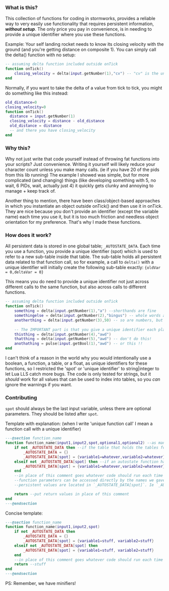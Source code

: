 ### What is this?
This collection of functions for coding in stormworks, provides a reliable way to very easily use functionality that requires persistent information, ***without setup***. The only price you pay in convenience, is in needing to provide a unique identifier where you use these functions.

Example: Your self landing rocket needs to know its closing velocity with the ground (and you're getting distance on composite 1). You can simply call the delta() function with no setup:
```lua
-- assuming delta function included outside onTick
function onTick()
	closing_velocity = delta(input.getNumber(1),"cv") -- "cv" is the unique identifier I gave here
end
```
Normally, if you want to take the delta of a value from tick to tick, you might do something like this instead:
```lua
old_distance=0
closing_velocity=0
function onTick()
  distance = input.getNumber(1)
  closing_velocity = distance - old_distance
  old_distance = distance
  -- and there you have closing_velocity
end
```
### Why this?
Why not just write that code yourself instead of throwing fat functions into your scripts? Just convenience. Writing it yourself will likely reduce your character count unless you make many calls. (ie if you have 20 of the pids from this lib running)
The example I showed was simple, but for more complicated (and changing) things (like developing something with 5, no wait, 6 PIDs, wait, actually just 4) it quickly gets clunky and annoying to manage + keep track of.

Another thing to mention, there have been class/object-based approaches in which you instantiate an object outside onTick() and then use it in onTick. They are nice because you don't provide an identifier (except the variable name) each time you use it, but it is too much friction and needless object orientation for my preference. That's why I made these functions.

### How does it work?
All persistent data is stored in one global table; `_AUTOSTATE_DATA`. Each time you use a function, you provide a unique identifier (spot) which is used to refer to a new sub-table inside that table. The sub-table holds all persistent data related to that function call, so for example, a call to `delta()` with a unique identifier will initially create the following sub-table exactly: `{oldVar = 0,deltaVar = 0}`

This means you do need to provide a unique identifier not just across different calls to the same function, but also across calls to different functions.
```lua
-- assuming delta function included outside onTick
function onTick()
	something = delta(input.getNumber(1),"a") --shorthands are fine
	somethingelse = delta(input.getNumber(2),"bingus") -- whole words are fine
	anotherthing = delta(input.getNumber(3),50) -- so are numbers, but it is easier to understand when you're using shorthands
	
	-- The IMPORTANT part is that you give a unique identifier each place
	thisthing = delta(input.getNumber(4),"awd")
	thatthing = delta(input.getNumber(5),"awd") -- don't do this!
	anothathing = pulse(input.getBool(1),"awd") -- or this !!
end
```

I can't think of a reason in the world why you would intentionally use a boolean, a function, a table, or a float, as unique identifiers for these functions, so I restricted the 'spot' or 'unique identifier' to string|integer to let Lua LLS catch more bugs. The code is only tested for strings, but it *should* work for all values that can be used to index into tables, so you *can* ignore the warnings if you want.

### Contributing
`spot` should always be the last input variable, unless there are optional parameters. They should be listed after `spot`.

Template with explanation: (when I write 'unique function call' I mean a function call with a unique identifier)
```lua
---@section function_name
function function_name(input1,input2,spot,optional1,optional2) --as many required parameters as we want, then spot, then as many optional parameters as we want.
	if not _AUTOSTATE_DATA then --if the table that holds the tables for each unique function call's persistent values doesn't exist:  (confused? see https://www.lua.org/pil/2.2.html)
		_AUTOSTATE_DATA = {}
		_AUTOSTATE_DATA[spot] = {variable1=whatever,variable2=whatever} --creates the sub-table that holds this unique function call's persistent values. This is where you initialize persistent values.
	elseif not _AUTOSTATE_DATA[spot] then --if an autostate function has been called, but not with this unique identifier:
		_AUTOSTATE_DATA[spot] = {variable1=whatever,variable2=whatever} --just the second initialization step from above
	end
	--in place of this comment goes whatever code should run each time
	--function parameters can be accessed directly by the names we gave them earlier (ie `input1`, `input2`, `optional1`, `optional2`, etc)
	--persistent values are located in `_AUTOSTATE_DATA[spot]`. Ie `_AUTOSTATE_DATA[spot].variable1`

	return --put return values in place of this comment
end
---@endsection
```
Concise template:
```lua
---@section function_name
function function_name(input1,input2,spot)
	if not _AUTOSTATE_DATA then
		_AUTOSTATE_DATA = {}
		_AUTOSTATE_DATA[spot] = {variable1=stuff, variable2=stuff}
	elseif not _AUTOSTATE_DATA[spot] then
		_AUTOSTATE_DATA[spot] = {variable1=stuff, variable2=stuff}
	end
	--in place of this comment goes whatever code should run each time
	return --stuff
end
---@endsection
```
PS: Remember, we have minifiers!
